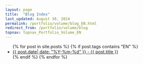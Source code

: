 ```yaml
---
layout: page
title:  "Blog Index"
last_updated: August 30, 2024
permalink: /portfolio/volume/blog_EN.html
redirect_from: /portfolio/volume/blog
topnav: topnav_Portfolio_Volume_EN
---
```


<ul>
  {% for post in site.posts %}
    {% if post.tags contains "EN" %}
    <li>
      <a href="{{ post.url }}">{{ post.date| date: "%Y-%m-%d" }} - {{ post.title }}</a>
    </li>
      {% endif %}
  {% endfor %}
</ul>
